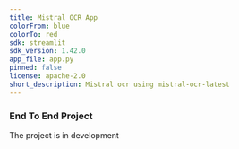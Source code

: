 ```yaml
---
title: Mistral OCR App
colorFrom: blue
colorTo: red
sdk: streamlit
sdk_version: 1.42.0
app_file: app.py
pinned: false
license: apache-2.0
short_description: Mistral ocr using mistral-ocr-latest
---
```


### End To End Project 

The project is in development

